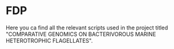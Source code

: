 # FDP

Here you ca find all the relevant scripts used in the project titled "COMPARATIVE GENOMICS ON BACTERIVOROUS MARINE HETEROTROPHIC FLAGELLATES".
